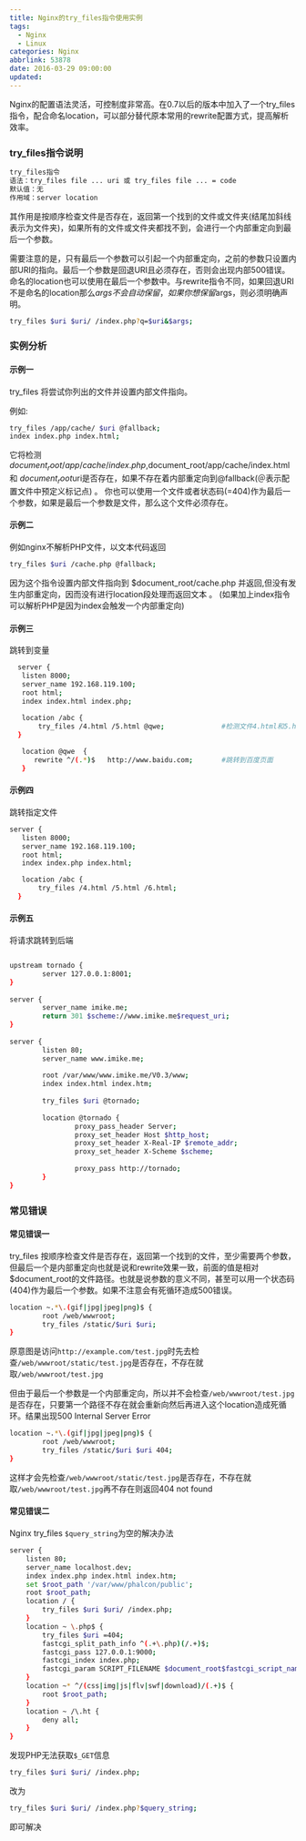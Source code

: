 ```yaml
---
title: Nginx的try_files指令使用实例
tags:
  - Nginx
  - Linux
categories: Nginx
abbrlink: 53878
date: 2016-03-29 09:00:00
updated:
---
```

Nginx的配置语法灵活，可控制度非常高。在0.7以后的版本中加入了一个try_files指令，配合命名location，可以部分替代原本常用的rewrite配置方式，提高解析效率。

### try_files指令说明

```bash
try_files指令
语法：try_files file ... uri 或 try_files file ... = code
默认值：无
作用域：server location
```

其作用是按顺序检查文件是否存在，返回第一个找到的文件或文件夹(结尾加斜线表示为文件夹)，如果所有的文件或文件夹都找不到，会进行一个内部重定向到最后一个参数。<!-- more -->

需要注意的是，只有最后一个参数可以引起一个内部重定向，之前的参数只设置内部URI的指向。最后一个参数是回退URI且必须存在，否则会出现内部500错误。命名的location也可以使用在最后一个参数中。与rewrite指令不同，如果回退URI不是命名的location那么$args不会自动保留，如果你想保留$args，则必须明确声明。
```bash
try_files $uri $uri/ /index.php?q=$uri&$args;
```

### 实例分析

#### 示例一

try_files 将尝试你列出的文件并设置内部文件指向。

例如:

```bash
try_files /app/cache/ $uri @fallback; 
index index.php index.html;
```

它将检测$document_root/app/cache/index.php,$document_root/app/cache/index.html 和 $document_root$uri是否存在，如果不存在着内部重定向到@fallback(＠表示配置文件中预定义标记点) 。
你也可以使用一个文件或者状态码(=404)作为最后一个参数，如果是最后一个参数是文件，那么这个文件必须存在。
  

#### 示例二
例如nginx不解析PHP文件，以文本代码返回

```bash
try_files $uri /cache.php @fallback;
```

因为这个指令设置内部文件指向到 $document_root/cache.php 并返回,但没有发生内部重定向，因而没有进行location段处理而返回文本 。
(如果加上index指令可以解析PHP是因为index会触发一个内部重定向)


#### 示例三

跳转到变量

```bash
  server {
   listen 8000;
   server_name 192.168.119.100;
   root html;
   index index.html index.php;
 
   location /abc {
       try_files /4.html /5.html @qwe;      		#检测文件4.html和5.html,如果存在正常显示,不存在就去查找@qwe值
  }

   location @qwe  {
      rewrite ^/(.*)$   http://www.baidu.com;       #跳转到百度页面
   }
```
 

#### 示例四

跳转指定文件

```bash
server {
   listen 8000;
   server_name 192.168.119.100;
   root html;
   index index.php index.html;

   location /abc {
       try_files /4.html /5.html /6.html;
  }
```

#### 示例五

将请求跳转到后端

```bash

upstream tornado {
        server 127.0.0.1:8001;
}
 
server {
        server_name imike.me;
        return 301 $scheme://www.imike.me$request_uri;
}
 
server {
        listen 80;
        server_name www.imike.me;
 
        root /var/www/www.imike.me/V0.3/www;
        index index.html index.htm;
 
        try_files $uri @tornado;
 
        location @tornado {
                proxy_pass_header Server;
                proxy_set_header Host $http_host;
                proxy_set_header X-Real-IP $remote_addr;
                proxy_set_header X-Scheme $scheme;
 
                proxy_pass http://tornado;
        }
}
```


### 常见错误

#### 常见错误一

try_files 按顺序检查文件是否存在，返回第一个找到的文件，至少需要两个参数，但最后一个是内部重定向也就是说和rewrite效果一致，前面的值是相对$document_root的文件路径。也就是说参数的意义不同，甚至可以用一个状态码 (404)作为最后一个参数。如果不注意会有死循环造成500错误。

```bash
location ~.*\.(gif|jpg|jpeg|png)$ {
        root /web/wwwroot;
        try_files /static/$uri $uri;
}
```

原意图是访问`http://example.com/test.jpg`时先去检查`/web/wwwroot/static/test.jpg`是否存在，不存在就取`/web/wwwroot/test.jpg`

但由于最后一个参数是一个内部重定向，所以并不会检查`/web/wwwroot/test.jpg`是否存在，只要第一个路径不存在就会重新向然后再进入这个location造成死循环。结果出现500 Internal Server Error

```bash
location ~.*\.(gif|jpg|jpeg|png)$ {
        root /web/wwwroot;
        try_files /static/$uri $uri 404;
}
```

这样才会先检查`/web/wwwroot/static/test.jpg`是否存在，不存在就取`/web/wwwroot/test.jpg`再不存在则返回404 not found


#### 常见错误二

Nginx try_files `$query_string`为空的解决办法

```bash
server {
    listen 80;
    server_name localhost.dev;
    index index.php index.html index.htm;
    set $root_path '/var/www/phalcon/public'; 
    root $root_path;
    location / {
        try_files $uri $uri/ /index.php;
    }
    location ~ \.php$ {
        try_files $uri =404;
        fastcgi_split_path_info ^(.+\.php)(/.+)$;
        fastcgi_pass 127.0.0.1:9000;
        fastcgi_index index.php;
        fastcgi_param SCRIPT_FILENAME $document_root$fastcgi_script_name; include fastcgi_params;
    }
    location ~* ^/(css|img|js|flv|swf|download)/(.+)$ {
        root $root_path;
    }
    location ~ /\.ht {
        deny all;
    }
}
```
发现PHP无法获取`$_GET`信息

```bash
try_files $uri $uri/ /index.php;
```

改为

```bash
try_files $uri $uri/ /index.php?$query_string;
```

即可解决